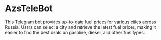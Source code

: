 # AzsTeleBot
This Telegram bot provides up-to-date fuel prices for various cities across Russia. Users can select a city and retrieve the latest fuel prices, making it easier to find the best deals on gasoline, diesel, and other fuel types.
